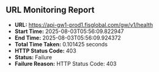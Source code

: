 ## URL Monitoring Report

- **URL:** https://api-gw1-prod1.fisglobal.com/gw/v1/health
- **Start Time:** 2025-08-03T05:56:09.822947
- **End Time:** 2025-08-03T05:56:09.924372
- **Total Time Taken:** 0.101425 seconds
- **HTTP Status Code:** 403
- **Status:** Failure
- **Failure Reason:** HTTP Status Code: 403
